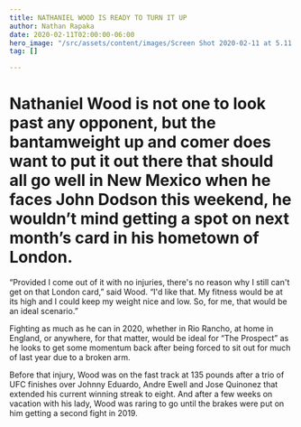 ```yaml
---
title: NATHANIEL WOOD IS READY TO TURN IT UP
author: Nathan Rapaka
date: 2020-02-11T02:00:00-06:00
hero_image: "/src/assets/content/images/Screen Shot 2020-02-11 at 5.11.11 PM.png"
tag: []

---
```

# Nathaniel Wood is not one to look past any opponent, but the bantamweight up and comer does want to put it out there that should all go well in New Mexico when he faces John Dodson this weekend, he wouldn’t mind getting a spot on next month’s card in his hometown of London.

“Provided I come out of it with no injuries, there's no reason why I still can't get on that London card,” said Wood. “I'd like that. My fitness would be at its high and I could keep my weight nice and low. So, for me, that would be an ideal scenario.”

Fighting as much as he can in 2020, whether in Rio Rancho, at home in England, or anywhere, for that matter, would be ideal for “The Prospect” as he looks to get some momentum back after being forced to sit out for much of last year due to a broken arm.

Before that injury, Wood was on the fast track at 135 pounds after a trio of UFC finishes over Johnny Eduardo, Andre Ewell and Jose Quinonez that extended his current winning streak to eight. And after a few weeks on vacation with his lady, Wood was raring to go until the brakes were put on him getting a second fight in 2019.
